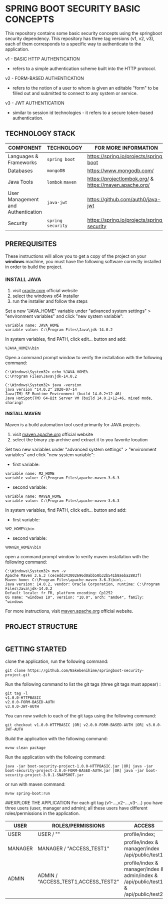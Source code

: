 # SPRING BOOT SECURITY BASIC CONCEPTS
This repository contains some basic security concepts using the springboot security dependency.
This repository has three tag versions (v1, v2, v3), each of them corresponds to a specific way to authenticate to the application.

v1 - BASIC HTTP AUTHENTICATION
- refers to a simple authentication scheme built into the HTTP protocol.

v2 - FORM-BASED AUTHENTICATION
- refers to the notion of a user to whom is given an editable "form" to be filled out and submitted to connect to any system or service.

v3 - JWT AUTHENTICATION
- similar to session id technologies - it refers to a secure token-based authentication.  

## TECHNOLOGY STACK
COMPONENT                           | TECHNOLOGY              | FOR MORE INFORMATION
---                                 | ---                     |---
Languages & Frameworks              |`spring boot`            | https://spring.io/projects/spring-boot
Databases                           |`mongoDB`                | https://www.mongodb.com/
Java Tools                          |`lombok` `maven`         | https://projectlombok.org/ & https://maven.apache.org/
User Management and Authentication  |`java-jwt`               | https://github.com/auth0/java-jwt
Security                            |`spring security`        | https://spring.io/projects/spring-security 

## PREREQUISITES
These instructions will allow you to get a copy of the project on your **windows** machine, you must have the following software correctly installed in order to build the project.

### INSTALL JAVA
1. visit [oracle.com](https://www.oracle.com/java/technologies/javase-jdk14-downloads.html) official website
2. select the windows x64 installer
3. run the installer and follow the steps

Set a new "JAVA_HOME" variable under "advanced system settings" > "environment variables" and click "new system variable": 
```
variable name: JAVA_HOME
variable value: C:\Program Files\Java\jdk-14.0.2
```
In system variables, find PATH, click edit... button and add:
```
%JAVA_HOME%\bin
```
Open a command prompt window to verify the installation with the following command:
```
C:\Windows\System32> echo %JAVA_HOME%
C:\Program Files\Java\jdk-14.0.2

C:\Windows\System32> java -version
java version "14.0.2" 2020-07-14
Java(TM) SE Runtime Environment (build 14.0.2+12-46)
Java HotSpot(TM) 64-Bit Server VM (build 14.0.2+12-46, mixed mode, sharing)
```

####  INSTALL MAVEN
Maven is a build automation tool used primarily for JAVA projects.

1.	visit [maven.apache.org](https://maven.apache.org/download.cgi/) official website
2.	select the binary zip archive and extract it to you favorite location

Set two new variables under "advanced system settings" > "environment variables" and click "new system variable":
- first variable:
```
variable name: M2_HOME
variable value: C:\Program Files\apache-maven-3.6.3
```
- second variable:
```
variable name: MAVEN_HOME
variable value: C:\Program Files\apache-maven-3.6.3
```
In system variables, find PATH, click edit... button and add:
- first variable:
```
%M2_HOME%\bin
```
- second variable:
```
%MAVEN_HOME%\bin
```
open a command prompt window to verify maven installation with the following command:
```
C:\Windows\System32> mvn -v
Apache Maven 3.6.3 (cecedd343002696d0abb50b32b541b8a6ba2883f)
Maven home: C:\Program Files\apache-maven-3.6.3\bin\..
Java version: 14.0.2, vendor: Oracle Corporation, runtime: C:\Program Files\Java\jdk-14.0.2
Default locale: fr_FR, platform encoding: Cp1252
OS name: "windows 10", version: "10.0", arch: "amd64", family: "windows
```
For more instructions, visit [maven.apache.org](https://maven.apache.org/) official website.

## PROJECT STRUCTURE
```

```
## GETTING STARTED
clone the application, run the following command:
```
git clone https://github.com/Nakebenihime/springboot-security-project.git
```
Run the following command to list the git tags (three git tags must appear) :
```
git tag -l
v1.0.0-HTTPBASIC
v2.0.0-FORM-BASED-AUTH
v3.0.0-JWT-AUTH
```
You can now switch to each of the git tags using the following command:
```
git checkout v1.0.0-HTTPBASIC |OR| v2.0.0-FORM-BASED-AUTH |OR| v3.0.0-JWT-AUTH
```
Build the application with the following command:
```
mvnw clean package
```
Run the application with the following command:
```
java -jar boot-security-project-1.0.0-HTTPBASIC.jar |OR| java -jar boot-security-project-2.0.0-FORM-BASED-AUTH.jar |OR| java -jar boot-security-project-3.0.1-SNAPSHOT.jar
```
or run with maven command:
```
mvnw spring-boot:run
```
##EXPLORE THE APPLICATION
For each git tag (v1-...,v2-...,v3-...) you have three users (user, manager and admin); all these users have different roles/permissions in the application.

| USER                    | ROLES/PERMISSIONS                   | ACCESS 
---                       | ---                                 | ---                           
USER                      | USER / ""                           | profile/index;
MANAGER                   | MANAGER / "ACCESS_TEST1"            | profile/index & manager/index /api/public/test1;
ADMIN                     | ADMIN / "ACCESS_TEST1,ACCESS_TEST2" | profile/index & manager/index & admin/index & /api/public/test1 & /api/public/test2;